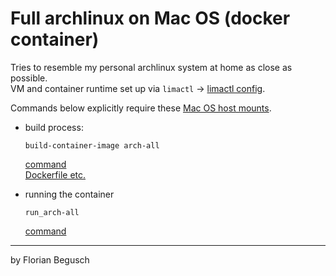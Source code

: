 # Full archlinux on Mac OS (docker container)

Tries to resemble my personal archlinux system at home as close as possible.  
VM and container runtime set up via `limactl` -> [limactl config](https://github.com/diepfote/dot-files/blob/master/.lima/default/lima.yaml).

Commands below explicitly require these [Mac OS host mounts](https://github.com/diepfote/dot-files/blob/25f80250cfdd92b2a04c374915c9c0e5628a009f/.lima/default/lima.yaml#L34).

* build process:  
  
  ```
  build-container-image arch-all
  ```

  [command](https://github.com/diepfote/dockerfiles/blob/master/bin/build-container-image)  
  [Dockerfile etc.](https://github.com/diepfote/dockerfiles/tree/master/arch-all)

* running the container

  ```
  run_arch-all
  ```

  [command](https://github.com/diepfote/dockerfiles/blob/master/bin/run_arch-all)


---

by Florian Begusch
